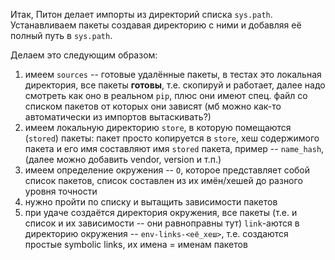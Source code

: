 Итак, Питон делает импорты из директорий списка `sys.path`.
Устанавливаем пакеты создавая директорию с ними
и добавляя её полный путь в `sys.path`.

Делаем это следующим образом:

1. имеем `sources` -- готовые удалённые пакеты,
   в тестах это локальная директория,
   все пакеты **готовы**, т.е. скопируй и работает,
   далее надо смотреть как оно в реальном `pip`,
   плюс они имеют спец. файл со списком пакетов от которых они зависят
   (мб можно как-то автоматически из импортов вытаскивать?)
2. имеем локальную директорию `store`,
   в которую помещаются (`stored`) пакеты:
   пакет просто копируется в `store`,
   хеш содержимого пакета и его имя составляют имя `stored` пакета,
   пример -- `name_hash`,
   (далее можно добавить vendor, version и т.п.)
3. имеем определение окружения -- `O`,
   которое представляет собой список пакетов,
   список составлен из их имён/хешей до разного уровня точности
4. нужно пройти по списку и вытащить зависимости пакетов
5. при удаче создаётся директория окружения,
   все пакеты (т.е. и список и их зависимости -- они равноправны тут)
   `link`-аются в директорию окружения -- `env-links-<её_хеш>`,
   т.е. создаются простые symbolic links, их имена = именам пакетов

